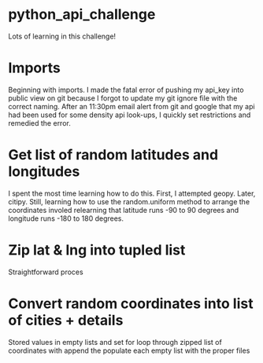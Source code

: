 # python_api_challenge

Lots of learning in this challenge!

# Imports
Beginning with imports. I made the fatal error of pushing my api_key into public view on git because I forgot to update my git ignore file with the correct naming. After an 11:30pm email alert from git and google that my api had been used for some density api look-ups, I quickly set restrictions and remedied the error.


# Get list of random latitudes and longitudes
I spent the most time learning how to do this. First, I attempted geopy. Later, citipy. Still, learning how to use the random.uniform method to arrange the coordinates involed relearning that latitude runs -90 to 90 degrees and longitude runs -180 to 180 degrees. 

# Zip lat & lng into tupled list
Straightforward proces

# Convert random coordinates into list of cities + details
Stored values in empty lists and set for loop through zipped list of coordinates with append the populate each empty list with the proper files

